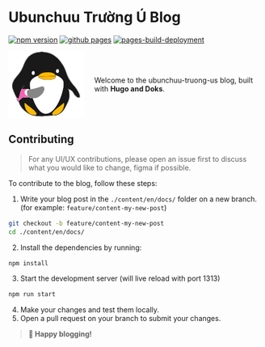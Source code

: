 <h1> <b>Ubunchuu Trường Ú Blog  </b></h1>

[![npm version](https://badge.fury.io/js/doks.svg)](https://badge.fury.io/js/doks) [![github pages](https://github.com/ubunchuu-truong-us/ubunchuu-truong-us.github.io/actions/workflows/gh-pages.yml/badge.svg)](https://github.com/ubunchuu-truong-us/ubunchuu-truong-us.github.io/actions/workflows/gh-pages.yml) [![pages-build-deployment](https://github.com/ubunchuu-truong-us/ubunchuu-truong-us.github.io/actions/workflows/pages/pages-build-deployment/badge.svg)](https://github.com/ubunchuu-truong-us/ubunchuu-truong-us.github.io/actions/workflows/pages/pages-build-deployment)

<div style="display: flex; align-items: center;">
  <img src="assets/images/icon.png" width="150" alt="logo">
  <div style="margin-left: 20px">
    <p>Welcome to the ubunchuu-truong-us blog, built with <b>Hugo and Doks</b>.</p>
  </div>
</div>

## Contributing

> For any UI/UX contributions, please open an issue first to discuss what you would like to change, figma if possible.

To contribute to the blog, follow these steps:

1. Write your blog post in the `./content/en/docs/` folder on a new branch. (for example: `feature/content-my-new-post`)
```bash
git checkout -b feature/content-my-new-post
cd ./content/en/docs/
```
2. Install the dependencies by running:
```bash
npm install
```
3. Start the development server (will live reload with port 1313)
```bash
npm run start
```
4. Make your changes and test them locally.
5. Open a pull request on your branch to submit your changes.

> **🎉 Happy blogging!**
